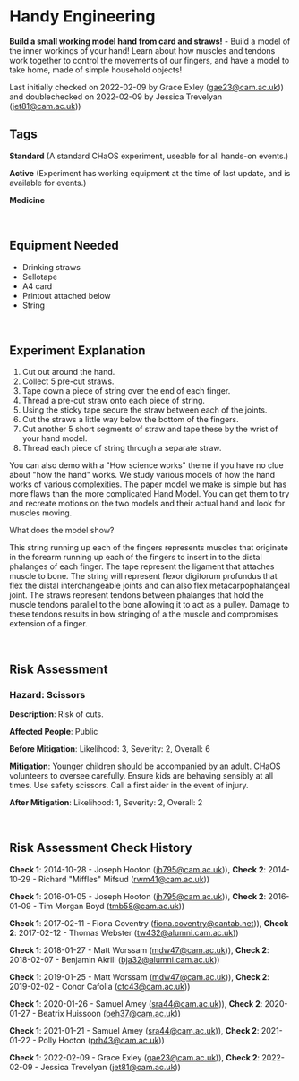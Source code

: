 # Handy Engineering

**Build a small working model hand from card and straws!** - Build a model of the inner workings of your hand! Learn about how muscles and tendons work together to control the movements of our fingers, and have a model to take home, made of simple household objects!

Last initially checked on 2022-02-09 by Grace Exley (gae23@cam.ac.uk)) and doublechecked on 2022-02-09 by Jessica Trevelyan (jet81@cam.ac.uk))

## Tags
<!--- Start Tags (DO NOT REMOVE THIS COMMENT) --->

**Standard** (A standard CHaOS experiment, useable for all hands-on events.)

**Active** (Experiment has working equipment at the time of last update, and is available for events.)

**Medicine**
<!--- End Tags (DO NOT REMOVE THIS COMMENT) --->

<br/>

## Equipment Needed 
- Drinking straws
- Sellotape
- A4 card
- Printout attached below
- String

<br/>

## Experiment Explanation 

1. Cut out around the hand.
2. Collect 5 pre-cut straws.
3. Tape down a piece of string over the end of each finger.
4. Thread a pre-cut straw onto each piece of string.
5. Using the sticky tape secure the straw between each of the joints.
6. Cut the straws a little way below the bottom of the fingers.
7. Cut another 5 short segments of straw and tape these by the wrist of your hand model.
8. Thread each piece of string through a separate straw.


You can also demo with a "How science works" theme if you have no clue about "how the hand" works. We study various models of how the hand works of various complexities. The paper model we make is simple but has more flaws than the more complicated Hand Model. You can get them to try and recreate motions on the two models and their 
actual hand and look for muscles moving.

What does the model show?

This string running up each of the fingers represents muscles that originate in the forearm running up each of the fingers to insert in to the distal phalanges of each finger. The tape represent the ligament that attaches muscle to bone. The string will represent flexor digitorum profundus that flex the distal interchangeable joints and can also flex metacarpophalangeal joint. The straws represent tendons between phalanges that hold the muscle tendons parallel to the bone allowing it to act as a pulley. Damage to these tendons results in bow stringing of a the muscle and compromises extension of a finger.

<br/>

## Risk Assessment

### **Hazard**: Scissors

**Description**: Risk of cuts.

**Affected People**: Public

**Before Mitigation**: Likelihood: 3, Severity: 2, Overall: 6

**Mitigation**: Younger children should be accompanied by an adult. CHaOS volunteers to oversee carefully.
Ensure kids are behaving sensibly at all times. Use safety scissors. Call a first aider in the event of injury.

**After Mitigation**: Likelihood: 1, Severity: 2, Overall: 2

<br/>

## Risk Assessment Check History 

**Check 1**: 2014-10-28 - Joseph Hooton (jh795@cam.ac.uk)), **Check 2**: 2014-10-29 - Richard "Miffles" Mifsud (rwm41@cam.ac.uk))

**Check 1**: 2016-01-05 - Joseph Hooton (jh795@cam.ac.uk)), **Check 2**: 2016-01-09 - Tim Morgan Boyd (tmb58@cam.ac.uk))

**Check 1**: 2017-02-11 - Fiona Coventry (fiona.coventry@cantab.net)), **Check 2**: 2017-02-12 - Thomas Webster (tw432@alumni.cam.ac.uk))

**Check 1**: 2018-01-27 - Matt Worssam (mdw47@cam.ac.uk)), **Check 2**: 2018-02-07 - Benjamin Akrill (bja32@alumni.cam.ac.uk))

**Check 1**: 2019-01-25 - Matt Worssam (mdw47@cam.ac.uk)), **Check 2**: 2019-02-02 - Conor Cafolla (ctc43@cam.ac.uk))

**Check 1**: 2020-01-26 - Samuel Amey (sra44@cam.ac.uk)), **Check 2**: 2020-01-27 - Beatrix Huissoon (beh37@cam.ac.uk))

**Check 1**: 2021-01-21 - Samuel Amey (sra44@cam.ac.uk)), **Check 2**: 2021-01-22 - Polly Hooton (prh43@cam.ac.uk))

**Check 1**: 2022-02-09 - Grace Exley (gae23@cam.ac.uk)), **Check 2**: 2022-02-09 - Jessica Trevelyan (jet81@cam.ac.uk))